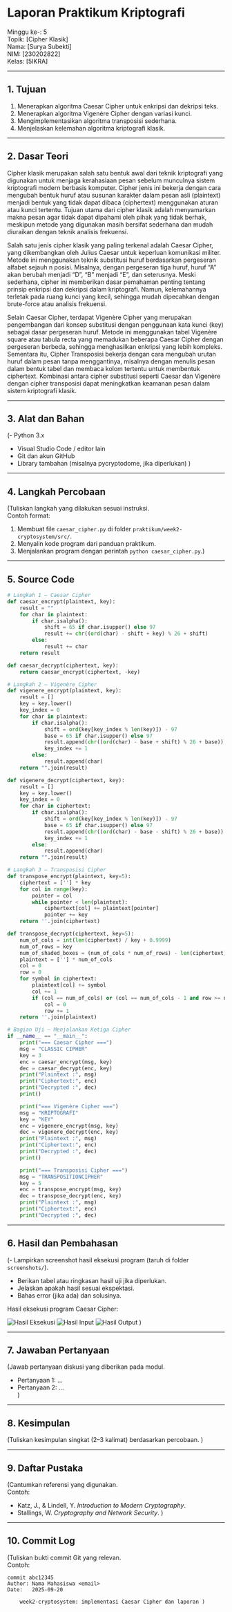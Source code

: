 # Laporan Praktikum Kriptografi
Minggu ke-: 5  
Topik: [Cipher Klasik]  
Nama: [Surya Subekti]  
NIM: [230202822]  
Kelas: [5IKRA]  

---

## 1. Tujuan
1. Menerapkan algoritma Caesar Cipher untuk enkripsi dan dekripsi teks.
2. Menerapkan algoritma Vigenère Cipher dengan variasi kunci.
3. Mengimplementasikan algoritma transposisi sederhana.
4. Menjelaskan kelemahan algoritma kriptografi klasik.

---

## 2. Dasar Teori
Cipher klasik merupakan salah satu bentuk awal dari teknik kriptografi yang digunakan untuk menjaga kerahasiaan pesan sebelum munculnya sistem kriptografi modern berbasis komputer. Cipher jenis ini bekerja dengan cara mengubah bentuk huruf atau susunan karakter dalam pesan asli (plaintext) menjadi bentuk yang tidak dapat dibaca (ciphertext) menggunakan aturan atau kunci tertentu. Tujuan utama dari cipher klasik adalah menyamarkan makna pesan agar tidak dapat dipahami oleh pihak yang tidak berhak, meskipun metode yang digunakan masih bersifat sederhana dan mudah diuraikan dengan teknik analisis frekuensi.

Salah satu jenis cipher klasik yang paling terkenal adalah Caesar Cipher, yang dikembangkan oleh Julius Caesar untuk keperluan komunikasi militer. Metode ini menggunakan teknik substitusi huruf berdasarkan pergeseran alfabet sejauh n posisi. Misalnya, dengan pergeseran tiga huruf, huruf “A” akan berubah menjadi “D”, “B” menjadi “E”, dan seterusnya. Meski sederhana, cipher ini memberikan dasar pemahaman penting tentang prinsip enkripsi dan dekripsi dalam kriptografi. Namun, kelemahannya terletak pada ruang kunci yang kecil, sehingga mudah dipecahkan dengan brute-force atau analisis frekuensi.

Selain Caesar Cipher, terdapat Vigenère Cipher yang merupakan pengembangan dari konsep substitusi dengan penggunaan kata kunci (key) sebagai dasar pergeseran huruf. Metode ini menggunakan tabel Vigenère square atau tabula recta yang memadukan beberapa Caesar Cipher dengan pergeseran berbeda, sehingga menghasilkan enkripsi yang lebih kompleks. Sementara itu, Cipher Transposisi bekerja dengan cara mengubah urutan huruf dalam pesan tanpa menggantinya, misalnya dengan menulis pesan dalam bentuk tabel dan membaca kolom tertentu untuk membentuk ciphertext. Kombinasi antara cipher substitusi seperti Caesar dan Vigenère dengan cipher transposisi dapat meningkatkan keamanan pesan dalam sistem kriptografi klasik.

---

## 3. Alat dan Bahan
(- Python 3.x  
- Visual Studio Code / editor lain  
- Git dan akun GitHub  
- Library tambahan (misalnya pycryptodome, jika diperlukan)  )

---

## 4. Langkah Percobaan
(Tuliskan langkah yang dilakukan sesuai instruksi.  
Contoh format:
1. Membuat file `caesar_cipher.py` di folder `praktikum/week2-cryptosystem/src/`.
2. Menyalin kode program dari panduan praktikum.
3. Menjalankan program dengan perintah `python caesar_cipher.py`.)

---

## 5. Source Code
```python
# Langkah 1 — Caesar Cipher
def caesar_encrypt(plaintext, key):
    result = ""
    for char in plaintext:
        if char.isalpha():
            shift = 65 if char.isupper() else 97
            result += chr((ord(char) - shift + key) % 26 + shift)
        else:
            result += char
    return result

def caesar_decrypt(ciphertext, key):
    return caesar_encrypt(ciphertext, -key)

# Langkah 2 — Vigenère Cipher
def vigenere_encrypt(plaintext, key):
    result = []
    key = key.lower()
    key_index = 0
    for char in plaintext:
        if char.isalpha():
            shift = ord(key[key_index % len(key)]) - 97
            base = 65 if char.isupper() else 97
            result.append(chr((ord(char) - base + shift) % 26 + base))
            key_index += 1
        else:
            result.append(char)
    return "".join(result)

def vigenere_decrypt(ciphertext, key):
    result = []
    key = key.lower()
    key_index = 0
    for char in ciphertext:
        if char.isalpha():
            shift = ord(key[key_index % len(key)]) - 97
            base = 65 if char.isupper() else 97
            result.append(chr((ord(char) - base - shift) % 26 + base))
            key_index += 1
        else:
            result.append(char)
    return "".join(result)

# Langkah 3 — Transposisi Cipher
def transpose_encrypt(plaintext, key=5):
    ciphertext = [''] * key
    for col in range(key):
        pointer = col
        while pointer < len(plaintext):
            ciphertext[col] += plaintext[pointer]
            pointer += key
    return ''.join(ciphertext)

def transpose_decrypt(ciphertext, key=5):
    num_of_cols = int(len(ciphertext) / key + 0.9999)
    num_of_rows = key
    num_of_shaded_boxes = (num_of_cols * num_of_rows) - len(ciphertext)
    plaintext = [''] * num_of_cols
    col = 0
    row = 0
    for symbol in ciphertext:
        plaintext[col] += symbol
        col += 1
        if (col == num_of_cols) or (col == num_of_cols - 1 and row >= num_of_rows - num_of_shaded_boxes):
            col = 0
            row += 1
    return ''.join(plaintext)

# Bagian Uji — Menjalankan Ketiga Cipher
if __name__ == "__main__":
    print("=== Caesar Cipher ===")
    msg = "CLASSIC CIPHER"
    key = 3
    enc = caesar_encrypt(msg, key)
    dec = caesar_decrypt(enc, key)
    print("Plaintext :", msg)
    print("Ciphertext:", enc)
    print("Decrypted :", dec)
    print()

    print("=== Vigenère Cipher ===")
    msg = "KRIPTOGRAFI"
    key = "KEY"
    enc = vigenere_encrypt(msg, key)
    dec = vigenere_decrypt(enc, key)
    print("Plaintext :", msg)
    print("Ciphertext:", enc)
    print("Decrypted :", dec)
    print()

    print("=== Transposisi Cipher ===")
    msg = "TRANSPOSITIONCIPHER"
    key = 5
    enc = transpose_encrypt(msg, key)
    dec = transpose_decrypt(enc, key)
    print("Plaintext :", msg)
    print("Ciphertext:", enc)
    print("Decrypted :", dec)

```


---

## 6. Hasil dan Pembahasan
(- Lampirkan screenshot hasil eksekusi program (taruh di folder `screenshots/`).  
- Berikan tabel atau ringkasan hasil uji jika diperlukan.  
- Jelaskan apakah hasil sesuai ekspektasi.  
- Bahas error (jika ada) dan solusinya. 

Hasil eksekusi program Caesar Cipher:

![Hasil Eksekusi](screenshots/output.png)
![Hasil Input](screenshots/input.png)
![Hasil Output](screenshots/output.png)
)

---

## 7. Jawaban Pertanyaan
(Jawab pertanyaan diskusi yang diberikan pada modul.  
- Pertanyaan 1: …  
- Pertanyaan 2: …  
)
---

## 8. Kesimpulan
(Tuliskan kesimpulan singkat (2–3 kalimat) berdasarkan percobaan.  )

---

## 9. Daftar Pustaka
(Cantumkan referensi yang digunakan.  
Contoh:  
- Katz, J., & Lindell, Y. *Introduction to Modern Cryptography*.  
- Stallings, W. *Cryptography and Network Security*.  )

---

## 10. Commit Log
(Tuliskan bukti commit Git yang relevan.  
Contoh:
```
commit abc12345
Author: Nama Mahasiswa <email>
Date:   2025-09-20

    week2-cryptosystem: implementasi Caesar Cipher dan laporan )
```

